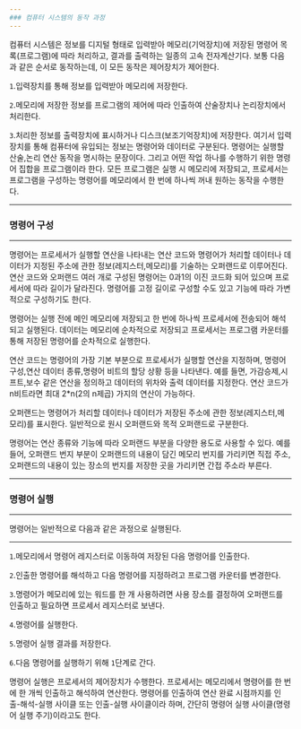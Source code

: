 ```yaml
---
### 컴퓨터 시스템의 동작 과정 
---
```

컴퓨터 시스템은 정보를 디지털 형태로 입력받아 메모리(기억장치)에 저장된 명령어 목록(프로그램)에 따라 처리하고, 결과를 출력하는 일종의 고속 전자계산기다. 보통 다음과 같은 순서로 동작하는데, 이 모든 동작은 제어장치가 제어한다.

`1`.입력장치를 통해 정보를 입력받아 메모리에 저장한다.

`2`.메모리에 저장한 정보를 프로그램의 제어에 따라 인출하여 산술장치나 논리장치에서 처리한다.

`3`.처리한 정보를 출력장치에 표시하거나 디스크(보조기억장치)에 저장한다.
여기서 입력장치를 통해 컴퓨터에 유입되는 정보는 명령어와 데이터로 구분된다. 명령어는 실행할 산술,논리 연산 동작을 명시하는 문장이다. 그리고 어떤 작업 하나를 수행하기 위한 명령어 집합을 프로그램이라 한다. 모든 프로그램은 실행 시 메모리에 저장되고, 프로세서는 프로그램을 구성하는 명령어를 메모리에서 한 번에 하나씩 꺼내 원하는 동작을 수행한다.

---
### 명령어 구성
---
명령어는 프로세서가 실행할 연산을 나타내는 연산 코드와 명령어가 처리할 데이터나 데이터가 지정된 주소에 관한 정보(레지스터,메모리)를 기술하는 오퍼랜드로 이루어진다. 연산 코드와 오퍼랜드 여러 개로 구성된 명령어는 0과1의 이진 코드화 되어 있으며 프로세서에 따라 길이가 달라진다. 명령어를 고정 길이로 구성할 수도 있고 기능에 따라 가변적으로 구성하기도 한(다.

명령어는 실행 전에 메인 메모리에 저장되고 한 번에 하나씩 프로세서에 전송되어 해석되고 실행된다. 데이터는 메모리에 순차적으로 저장되고 프로세서는 프로그램 카운터를 통해 저장된 명령어를 순차적으로 실행한다.

연산 코드는 명령어의 가장 기본 부분으로 프로세서가 실행할 연산을 지정하며, 명령어 구성,연산 데이터 종류,명령어 비트의 할당 상황 등을 나타낸다. 예를 들면, 가감승제,시프트,보수 같은 연산을 정의하고 데이터의 위차와 출력 데이터를 지정한다. 연산 코드가 n비트라면 최대 2*n(2의 n제곱) 가지의 연산이 가능하다.

오퍼랜드는 명령어가 처리할 데이터나 데이터가 저장된 주소에 관한 정보(레지스터,메모리)를 표시한다. 일반적으로 원시 오퍼랜드와 목적 오퍼랜드로 구분한다.

명령어는 연산 종류와 기능에 따라 오퍼랜드 부분을 다양한 용도로 사용할 수 있다. 예를 들어, 오퍼랜드 번지 부분이 오퍼랜드의 내용이 담긴 메모리 번지를 가리키면 직접 주소,오퍼랜드의 내용이 있는 장소의 번지를 저장한 곳을 가리키면 간접 주소라 부른다. 

---
### 명령어 실행
---
명령어는 일반적으로 다음과 같은 과정으로 실행된다.

---

`1`.메모리에서 명령어 레지스터로 이동하여 저장된 다음 명령어를 인출한다.

`2`.인출한 명령어를 해석하고 다음 명령어를 지정하려고 프로그램 카운터를 변경한다.

`3`.명령어가 메모리에 있는 워드를 한 개 사용하려면 사용 장소를 결정하여 오퍼랜드를 인출하고 필요하면 프로세서 레지스터로 보낸다.

`4`.명령어를 실행한다.

`5`.명령어 실행 결과를 저장한다.

`6`.다음 명령어를 실행하기 위해 `1`단계로 간다.

명령어 실행은 프로세서의 제어장치가 수행한다. 프로세서는 메모리에서 명령어를 한 번에 한 개씩 인출하고 해석하여 연산한다. 명령어를 인출하여 연산 완료 시점까지를 인출-해석-실행 사이클 또는 인출-실행 사이클이라 하며, 간단히 명령어 실행 사이클(명령어 실행 주기)이라고도 한다.





















